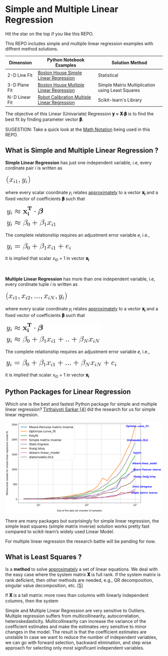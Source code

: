 # Simple and Multiple Linear Regression

Hit the star on the top if you like this REPO.

This REPO includes simple and multiple linear regression examples with diffrent method solutions.

| Dimension        | Python Notebook Examples | Solution Method |
| --- | --- | --- |
| 2-D Line Fit   | [Boston House Simple Linear Regression]() | Statistical |
| 3-D Plane Fit  |[Boston House Multiple Linear Regression]() | Simple Matrix Multiplication using Least Squares
| N-D Linear Fit | [Robot Calibration Multiple Linear Regression]() | Scikit-learn's Library

The objective of this Linear (Univariate) Regression **𝐲** ≈ **𝐗⋅𝛃** is to find the best fit by finding parameter vector **𝛃**. 

SUGESTION: Take a quick look at the [Math Notation](./..) being used in this REPO.

## What is Simple and Multiple Linear Regression ?

**Simple Linear Regression** has just one independent variable, i.e, every cordinate pair 𝑖 is written as

<p align="left"><img src="./../README_Images/simple_coordinate.png"></p>

where every scalar coordinate 𝑦<sub>i</sub> relates <u>approximately</u> to a vector **𝐱<sub>i</sub>** and  a fixed vector of coefficients **𝛃** such that
<p align="left"><img src="./../README_Images/simple_regression.png"></p>

The complete relationship requires an adjustment error variable 𝑒, i.e., 

<p align="left"><img src="./../README_Images/complete_simple_regression.png"></p>

it is implied that scalar 𝑥<sub>i0</sub> = 1 in vector **𝐱<sub>i</sub>**

<br>

**Multiple Linear Regression** has more than one independent variable, i.e, every cordinate tuple 𝑖 is written as

<p align="left"><img src="./../README_Images/multi_coordinate.png"></p>

where every scalar coordinate 𝑦<sub>i</sub> relates <u>approximately</u> to a vector **𝐱<sub>i</sub>** and  a fixed vector of coefficients **𝛃** such that
<p align="left"><img src="./../README_Images/multi_regression.png"></p>

The complete relationship requires an adjustment error variable 𝑒, i.e., 

<p align="left"><img src="./../README_Images/complete_multi_regression.png"></p>

it is implied that scalar 𝑥<sub>i0</sub> = 1 in vector **𝐱<sub>i</sub>**

## Python Packages for Linear Regression
Which one is the best and fastest Python package for simple and multiple linear regression? [Tirthajyoti Sarkar [4]](https://www.datascience.com/blog/7-methods-to-fit-linear-model-python) did the research for us for simple linear regresion.

<p align="left"><img src="./../README_Images/comparison_LinearRegressions.png"></p>

There are many packages but surprisingly for simple linear regression, the simple least squares (simple matrix inverse) solution works pretty fast compared to scikit-learn’s widely used Linear Model.

For multiple linear regression the research battle will be pending for now.

## What is Least Squares ?

Is a **method** to solve <u>approximately</u> a set of linear equations. We deal with the easy case where the system matrix **𝐗** is full rank. If the system matrix is rank deficient, then other methods are needed, e.g., QR decomposition, singular value decomposition, etc. [[5]](http://eeweb.poly.edu/iselesni/lecture_notes/least_squares/least_squares_SP.pdf)

If **𝐗** is a tall matrix: more rows than columns with linearly independent columns, then the system  

Simple and Multiple Linear Regression are very sensitive to Outliers.
Multiple regression suffers from multicollinearity, autocorrelation, heteroskedasticity.
Multicollinearity can increase the variance of the coefficient estimates and make the estimates very sensitive to minor changes in the model. The result is that the coefficient estimates are unstable
In case we want to reduce the number of independent variables, we can go with forward selection, backward elimination, and step wise approach for selecting only most significant independent variables.